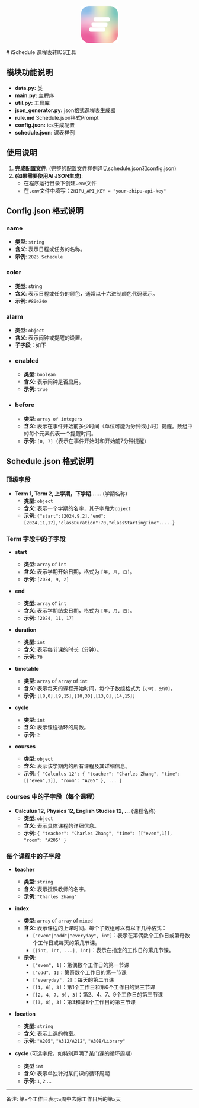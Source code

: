 <p align="center">
  <img src="/img/icon.png" alt="Logo" style="display: block; margin: 0 auto; width: 100px; height: 100px;" />
</p>
# iSchedule 课程表转ICS工具

## 模块功能说明
- **data.py:** 类
- **main.py:** 主程序
- **util.py:** 工具库
- **json_generator.py:** json格式课程表生成器
- **rule.md** Schedule.json格式Prompt
- **config.json:** ics生成配置
- **schedule.json:** 课表样例



## 使用说明
1. **完成配置文件**: (完整的配置文件样例详见schedule.json和config.json)
2. **(如果需要使用AI JSON生成)**: 
   * 在程序运行目录下创建```.env```文件
   * 在```.env```文件中填写：```ZHIPU_API_KEY = "your-zhipu-api-key"```



## Config.json 格式说明 

### name
   * **类型**: `string`
   * **含义**: 表示日程或任务的名称。
   * **示例**: `2025 Schedule`
### color
   * **类型**: string
   * **含义**: 表示日程或任务的颜色，通常以十六进制颜色代码表示。
   * **示例**: `#80e24e`
### alarm
   * **类型**: `object`
   * **含义**: 表示闹钟或提醒的设置。
   * **子字段**：如下
- ### enabled
   * **类型**: `boolean`
   * **含义**: 表示闹钟是否启用。
   * **示例**: `true`
- ### before
   * **类型**: `array of integers`
   * **含义**: 表示在事件开始前多少时间（单位可能为分钟或小时）提醒。数组中的每个元素代表一个提醒时间。
   * **示例**: `[0, 7]`（表示在事件开始时和开始前7分钟提醒）

## Schedule.json 格式说明

### 顶级字段
- **Term 1, Term 2, 上学期，下学期......** (学期名称)
  - **类型**: `object`
  - **含义**: 表示一个学期的名字，其子字段为`object`
  - **示例**: `{"start":[2024,9,2],"end":[2024,11,17],"classDuration":70,"classStartingTime".....}`

### Term 字段中的子字段
- **start**
  - **类型**: `array` of `int`
  - **含义**: 表示学期开始日期，格式为 `[年, 月, 日]`。
  - **示例**: `[2024, 9, 2]`

- **end**
  - **类型**: `array` of `int`
  - **含义**: 表示学期结束日期，格式为 `[年, 月, 日]`。
  - **示例**: `[2024, 11, 17]`

- **duration**
  - **类型**: `int`
  - **含义**: 表示每节课的时长（分钟）。
  - **示例**: `70`

- **timetable**
  - **类型**: `array` of `array` of `int`
  - **含义**: 表示每天的课程开始时间，每个子数组格式为 `[小时, 分钟]`。
  - **示例**: `[[8,0],[9,15],[10,30],[13,0],[14,15]]`

- **cycle**
  - **类型**: `int`
  - **含义**: 表示课程循环的周数。
  - **示例**: `2`

- **courses**
  - **类型**: `object`
  - **含义**: 表示该学期内的所有课程及其详细信息。
  - **示例**: `{ "Calculus 12": { "teacher": "Charles Zhang", "time": [["even",1]], "room": "A205" }, ... }`

### courses 中的子字段（每个课程）
- **Calculus 12, Physics 12, English Studies 12, ...** (课程名称)
  - **类型**: `object`
  - **含义**: 表示具体课程的详细信息。
  - **示例**: `{ "teacher": "Charles Zhang", "time": [["even",1]], "room": "A205" }`

### 每个课程中的子字段
- **teacher**
  - **类型**: `string`
  - **含义**: 表示授课教师的名字。
  - **示例**: `"Charles Zhang"`

- **index**
  - **类型**: `array` of `array` of `mixed`
  - **含义**: 表示课程的上课时间。每个子数组可以有以下几种格式：
    - `["even"|"odd"|"everyday", int]`：表示在第偶数个工作日或第奇数个工作日或每天的第几节课。
    - `[[int, int, ...], int]`：表示在指定的工作日的第几节课。
  - **示例**:
    - `["even", 1]`：第偶数个工作日的第一节课
    - `["odd", 1]`：第奇数个工作日的第一节课
    - `["everyday", 2]`：每天的第二节课
    - `[[1, 6], 3]`：第1个工作日和第6个工作日的第三节课
    - `[[2, 4, 7, 9], 3]`：第2、4、7、9个工作日的第三节课
    - `[[3, 8], 3]`：第3和第8个工作日的第三节课

- **location**
  - **类型**: `string`
  - **含义**: 表示上课的教室。
  - **示例**: `"A205"`, `"A312/A212"`, `"A308/Library"`

- **cycle** (可选字段，如特别声明了某门课的循环周期)
  - **类型** `int`
  - **含义**: 表示单独针对某门课的循环周期
  - **示例**: `1`, `2` ...
  
----------------

备注: 第`x`个工作日表示`w`周中去除工作日后的第`x`天